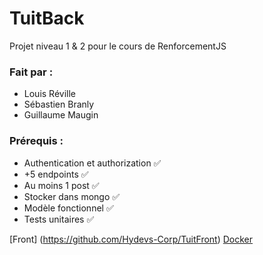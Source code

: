# TuitBack

Projet niveau 1 & 2 pour le cours de RenforcementJS

### Fait par :

- Louis Réville
- Sébastien Branly
- Guillaume Maugin

### Prérequis :

- Authentication et authorization ✅
- +5 endpoints ✅
- Au moins 1 post ✅
- Stocker dans mongo ✅
- Modèle fonctionnel ✅
- Tests unitaires ✅

[Front]
(https://github.com/Hydevs-Corp/TuitFront)
[Docker](https://github.com/Hydevs-Corp/TuitCompose.git)

